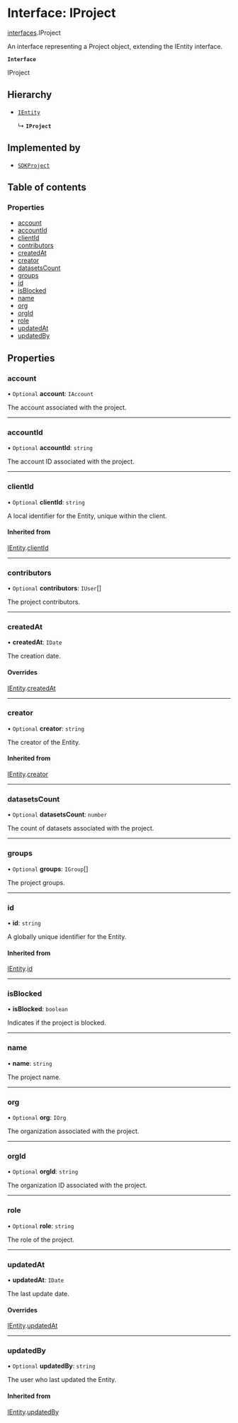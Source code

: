 # Interface: IProject

[interfaces](./index.md).IProject

An interface representing a Project object, extending the IEntity interface.

**`Interface`**

IProject

## Hierarchy

- [`IEntity`](IEntity.md)

  ↳ **`IProject`**

## Implemented by

- [`SDKProject`](../classes/SDKProject.md)

## Table of contents

### Properties

- [account](IProject.md#account)
- [accountId](IProject.md#accountid)
- [clientId](IProject.md#clientid)
- [contributors](IProject.md#contributors)
- [createdAt](IProject.md#createdat)
- [creator](IProject.md#creator)
- [datasetsCount](IProject.md#datasetscount)
- [groups](IProject.md#groups)
- [id](IProject.md#id)
- [isBlocked](IProject.md#isblocked)
- [name](IProject.md#name)
- [org](IProject.md#org)
- [orgId](IProject.md#orgid)
- [role](IProject.md#role)
- [updatedAt](IProject.md#updatedat)
- [updatedBy](IProject.md#updatedby)

## Properties

### account

• `Optional` **account**: `IAccount`

The account associated with the project.

___

### accountId

• `Optional` **accountId**: `string`

The account ID associated with the project.

___

### clientId

• `Optional` **clientId**: `string`

A local identifier for the Entity, unique within the client.

#### Inherited from

[IEntity](IEntity.md).[clientId](IEntity.md#clientid)

___

### contributors

• `Optional` **contributors**: `IUser`[]

The project contributors.

___

### createdAt

• **createdAt**: `IDate`

The creation date.

#### Overrides

[IEntity](IEntity.md).[createdAt](IEntity.md#createdat)

___

### creator

• `Optional` **creator**: `string`

The creator of the Entity.

#### Inherited from

[IEntity](IEntity.md).[creator](IEntity.md#creator)

___

### datasetsCount

• `Optional` **datasetsCount**: `number`

The count of datasets associated with the project.

___

### groups

• `Optional` **groups**: `IGroup`[]

The project groups.

___

### id

• **id**: `string`

A globally unique identifier for the Entity.

#### Inherited from

[IEntity](IEntity.md).[id](IEntity.md#id)

___

### isBlocked

• **isBlocked**: `boolean`

Indicates if the project is blocked.

___

### name

• **name**: `string`

The project name.

___

### org

• `Optional` **org**: `IOrg`

The organization associated with the project.

___

### orgId

• `Optional` **orgId**: `string`

The organization ID associated with the project.

___

### role

• `Optional` **role**: `string`

The role of the project.

___

### updatedAt

• **updatedAt**: `IDate`

The last update date.

#### Overrides

[IEntity](IEntity.md).[updatedAt](IEntity.md#updatedat)

___

### updatedBy

• `Optional` **updatedBy**: `string`

The user who last updated the Entity.

#### Inherited from

[IEntity](IEntity.md).[updatedBy](IEntity.md#updatedby)
